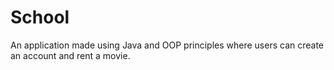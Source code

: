 # School
An application made using Java and OOP principles where users can create an account and rent a movie.
